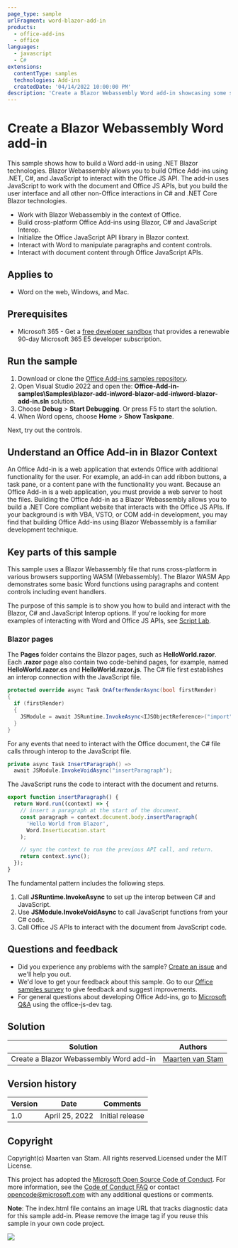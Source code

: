 ```yaml
---
page_type: sample
urlFragment: word-blazor-add-in
products:
  - office-add-ins
  - office
languages:
  - javascript
  - C#
extensions:
  contentType: samples
  technologies: Add-ins
  createdDate: '04/14/2022 10:00:00 PM'
description: 'Create a Blazor Webassembly Word add-in showcasing some samples.'
---
```


# Create a Blazor Webassembly Word add-in

This sample shows how to build a Word add-in using .NET Blazor technologies. Blazor Webassembly allows you to build Office Add-ins using .NET, C#, and JavaScript to interact with the Office JS API. The add-in uses JavaScript to work with the document and Office JS APIs, but you build the user interface and all other non-Office interactions in C# and .NET Core Blazor technologies.

- Work with Blazor Webassembly in the context of Office.
- Build cross-platform Office Add-ins using Blazor, C# and JavaScript Interop.
- Initialize the Office JavaScript API library in Blazor context.
- Interact with Word to manipulate paragraphs and content controls.
- Interact with document content through Office JavaScript APIs.

## Applies to

- Word on the web, Windows, and Mac.

## Prerequisites

- Microsoft 365 - Get a [free developer sandbox](https://developer.microsoft.com/microsoft-365/dev-program#Subscription) that provides a renewable 90-day Microsoft 365 E5 developer subscription.

## Run the sample

1. Download or clone the [Office Add-ins samples repository](https://github.com/OfficeDev/Office-Add-in-samples).
1. Open Visual Studio 2022 and open the: **Office-Add-in-samples\Samples\blazor-add-in\word-blazor-add-in\word-blazor-add-in.sln** solution.
1. Choose **Debug** > **Start Debugging**. Or press F5 to start the solution.
1. When Word opens, choose **Home** > **Show Taskpane**.

Next, try out the controls.

## Understand an Office Add-in in Blazor Context

An Office Add-in is a web application that extends Office with additional functionality for the user. For example, an add-in can add ribbon buttons, a task pane, or a content pane with the functionality you want. Because an Office Add-in is a web application, you must provide a web server to host the files.
Building the Office Add-in as a Blazor Webassembly allows you to build a .NET Core compliant website that interacts with the Office JS APIs. If your background is with VBA, VSTO, or COM add-in development, you may find that building Office Add-ins using Blazor Webassembly is a familiar development technique.

## Key parts of this sample

This sample uses a Blazor Webassembly file that runs cross-platform in various browsers supporting WASM (Webassembly). The Blazor WASM App demonstrates some basic Word functions using paragraphs and content controls including event handlers.

The purpose of this sample is to show you how to build and interact with the Blazor, C# and JavaScript Interop options. If you're looking for more examples of interacting with Word and Office JS APIs, see [Script Lab](https://aka.ms/getscriptlab).

### Blazor pages

The **Pages** folder contains the Blazor pages, such as **HelloWorld.razor**. Each **.razor** page also contain two code-behind pages, for example, named **HelloWorld.razor.cs** and **HelloWorld.razor.js**. The C# file first establishes an interop connection with the JavaScript file.

```csharp
protected override async Task OnAfterRenderAsync(bool firstRender)
{
  if (firstRender)
  {
    JSModule = await JSRuntime.InvokeAsync<IJSObjectReference>("import", "./Pages/HelloWorld.razor.js");
  }
}
```

For any events that need to interact with the Office document, the C# file calls through interop to the JavaScript file.

```csharp
private async Task InsertParagraph() =>
  await JSModule.InvokeVoidAsync("insertParagraph");
```

The JavaScript runs the code to interact with the document and returns.

```javascript
export function insertParagraph() {
  return Word.run((context) => {
    // insert a paragraph at the start of the document.
    const paragraph = context.document.body.insertParagraph(
      'Hello World from Blazor',
      Word.InsertLocation.start
    );

    // sync the context to run the previous API call, and return.
    return context.sync();
  });
}
```

The fundamental pattern includes the following steps.

1. Call **JSRuntime.InvokeAsync** to set up the interop between C# and JavaScript.
1. Use **JSModule.InvokeVoidAsync** to call JavaScript functions from your C# code.
1. Call Office JS APIs to interact with the document from JavaScript code.

## Questions and feedback

- Did you experience any problems with the sample? [Create an issue](https://github.com/OfficeDev/Office-Add-in-samples/issues/new/choose) and we'll help you out.
- We'd love to get your feedback about this sample. Go to our [Office samples survey](https://aka.ms/OfficeSamplesSurvey) to give feedback and suggest improvements.
- For general questions about developing Office Add-ins, go to [Microsoft Q&A](https://learn.microsoft.com/answers/topics/office-js-dev.html) using the office-js-dev tag.

## Solution

| Solution                                | Authors                                                                 |
| --------------------------------------- | ----------------------------------------------------------------------- |
| Create a Blazor Webassembly Word add-in | [Maarten van Stam](https://mvp.microsoft.com/en-us/PublicProfile/33535) |

## Version history

| Version | Date           | Comments        |
| ------- | -------------- | --------------- |
| 1.0     | April 25, 2022 | Initial release |

## Copyright

Copyright(c) Maarten van Stam. All rights reserved.Licensed under the MIT License.

This project has adopted the [Microsoft Open Source Code of Conduct](https://opensource.microsoft.com/codeofconduct/). For more information, see the [Code of Conduct FAQ](https://opensource.microsoft.com/codeofconduct/faq/) or contact [opencode@microsoft.com](mailto:opencode@microsoft.com) with any additional questions or comments.

**Note**: The index.html file contains an image URL that tracks diagnostic data for this sample add-in. Please remove the image tag if you reuse this sample in your own code project.

<img src="https://pnptelemetry.azurewebsites.net/pnp-officeaddins/samples/blazor-add-in/word-blazor-add-in" />
